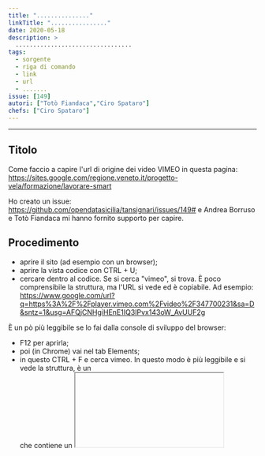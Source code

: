 ```yaml
---
title: "..............."
linkTitle: "................"
date: 2020-05-18
description: >
  .................................
tags:
  - sorgente
  - riga di comando
  - link
  - url 
  - .......
issue: [149]
autori: ["Totò Fiandaca","Ciro Spataro"]
chefs: ["Ciro Spataro"]
---
```


---

## Titolo

Come faccio a capire l'url di origine dei video VIMEO in questa pagina:
https://sites.google.com/regione.veneto.it/progetto-vela/formazione/lavorare-smart

Ho creato un issue: https://github.com/opendatasicilia/tansignari/issues/149# e Andrea Borruso e Totò Fiandaca mi hanno fornito supporto per capire.

## Procedimento

- aprire il sito (ad esempio con un browser);
- aprire la vista codice con CTRL + U;
- cercare dentro al codice.
Se si cerca "vimeo", si trova.
È poco comprensibile la struttura, ma l'URL si vede ed è copiabile. 
Ad esempio:
https://www.google.com/url?q=https%3A%2F%2Fplayer.vimeo.com%2Fvideo%2F347700231&sa=D&sntz=1&usg=AFQjCNHgiHEnE1IQ3IPvx143oW_AvUUF2g

È un pò più leggibile se lo fai dalla console di sviluppo del browser:
- F12 per aprirla;
- poi (in Chrome) vai nel tab Elements;
- in questo CTRL + F e cerca vimeo.
In questo modo è più leggibile e si vede la struttura, è un <div> che contiene un <iframe>. Dentro l'<iframe> si vede l'URL.


## Un ulteriore aiuto da Totò Fiandaca (un altra procedura)

Usando la shell di linux basterebbe scrivere questo comando per avere subito un file csv con i link

```Bash
curl "https://sites.google.com/regione.veneto.it/progetto-vela/formazione/lavorare-smart" | scrape -be "//div[iframe]"  | xq -r '.html.body.div[]."@data-url"' >vivaAndy.csv

```

Totò Fiandaca a questo [link](https://www.loom.com/share/50c7264d37294f95b133ff1f3e9870d3) illustra la procedura.
